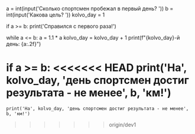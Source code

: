 a = int(input('Сколько спортсмен пробежал в первый день? '))
b = int(input('Какова цель? '))
kolvo_day = 1

if a >= b:
    print('Справился с первого раза!')


while a <= b:
    a = 1.1 * a
    kolvo_day = kolvo_day + 1
    print(f"{kolvo_day}-й день: {a:.2f}")

if a >= b:
<<<<<<< HEAD
    print('На', kolvo_day, 'день спортсмен достиг результата - не менее', b, 'км!')
=======
    print('На', kolvo_day, 'день спортсмен достиг результата - не менее', b, 'км!')
>>>>>>> origin/dev1
